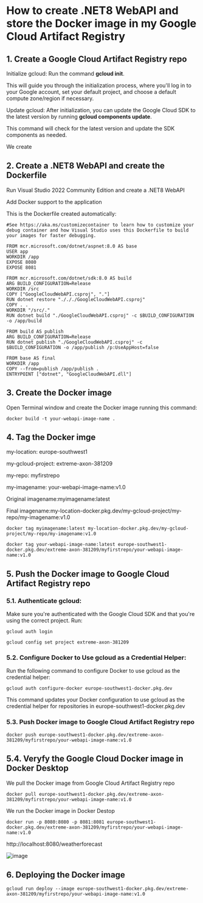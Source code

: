 # How to create .NET8 WebAPI and store the Docker image in my Google Cloud Artifact Registry

## 1. Create a Google Cloud Artifact Registry repo

Initialize gcloud: Run the command **gcloud init**.

This will guide you through the initialization process, where you'll log in to your Google account, set your default project, and choose a default compute zone/region if necessary.

Update gcloud: After initialization, you can update the Google Cloud SDK to the latest version by running **gcloud components update**.

This command will check for the latest version and update the SDK components as needed.

We create 

## 2. Create a .NET8 WebAPI and create the Dockerfile

Run Visual Studio 2022 Community Edition and create a .NET8 WebAPI

Add Docker support to the application 

This is the Dockerfile created automatically:

```
#See https://aka.ms/customizecontainer to learn how to customize your debug container and how Visual Studio uses this Dockerfile to build your images for faster debugging.

FROM mcr.microsoft.com/dotnet/aspnet:8.0 AS base
USER app
WORKDIR /app
EXPOSE 8080
EXPOSE 8081

FROM mcr.microsoft.com/dotnet/sdk:8.0 AS build
ARG BUILD_CONFIGURATION=Release
WORKDIR /src
COPY ["GoogleCloudWebAPI.csproj", "."]
RUN dotnet restore "./././GoogleCloudWebAPI.csproj"
COPY . .
WORKDIR "/src/."
RUN dotnet build "./GoogleCloudWebAPI.csproj" -c $BUILD_CONFIGURATION -o /app/build

FROM build AS publish
ARG BUILD_CONFIGURATION=Release
RUN dotnet publish "./GoogleCloudWebAPI.csproj" -c $BUILD_CONFIGURATION -o /app/publish /p:UseAppHost=false

FROM base AS final
WORKDIR /app
COPY --from=publish /app/publish .
ENTRYPOINT ["dotnet", "GoogleCloudWebAPI.dll"]
```

## 3. Create the Docker image

Open Terminal window and create the Docker image running this command:

```
docker build -t your-webapi-image-name .
```

## 4. Tag the Docker imge

my-location: europe-southwest1

my-gcloud-project: extreme-axon-381209

my-repo: myfirstrepo

my-imagename: your-webapi-image-name:v1.0

Original imagename:myimagename:latest

Final imagename:my-location-docker.pkg.dev/my-gcloud-project/my-repo/my-imagename:v1.0

```
docker tag myimagename:latest my-location-docker.pkg.dev/my-gcloud-project/my-repo/my-imagename:v1.0
```

```
docker tag your-webapi-image-name:latest europe-southwest1-docker.pkg.dev/extreme-axon-381209/myfirstrepo/your-webapi-image-name:v1.0
```

## 5. Push the Docker image to Google Cloud Artifact Registry repo

### 5.1. Authenticate gcloud:

Make sure you're authenticated with the Google Cloud SDK and that you're using the correct project. Run:

```
gcloud auth login
```

```
gcloud config set project extreme-axon-381209
```

### 5.2. Configure Docker to Use gcloud as a Credential Helper:

Run the following command to configure Docker to use gcloud as the credential helper:

```
gcloud auth configure-docker europe-southwest1-docker.pkg.dev
```

This command updates your Docker configuration to use gcloud as the credential helper for repositories in europe-southwest1-docker.pkg.dev

### 5.3. Push Docker image to Google Cloud Artifact Registry repo

```
docker push europe-southwest1-docker.pkg.dev/extreme-axon-381209/myfirstrepo/your-webapi-image-name:v1.0
```

## 5.4. Veryfy the Google Cloud Docker image in Docker Desktop

We pull the Docker image from Google Cloud Artifact Registry repo

```
docker pull europe-southwest1-docker.pkg.dev/extreme-axon-381209/myfirstrepo/your-webapi-image-name:v1.0
```

We run the Docker image in Docker Destop

```
docker run -p 8080:8080 -p 8081:8081 europe-southwest1-docker.pkg.dev/extreme-axon-381209/myfirstrepo/your-webapi-image-name:v1.0
```

http://localhost:8080/weatherforecast

![image](https://github.com/luiscoco/GoogleCloud_Sample10-Artifact-Registry/assets/32194879/57553f3b-04b2-4baf-8603-1747b07ad527)

## 6. Deploying the Docker image

```
gcloud run deploy --image europe-southwest1-docker.pkg.dev/extreme-axon-381209/myfirstrepo/your-webapi-image-name:v1.0
```

